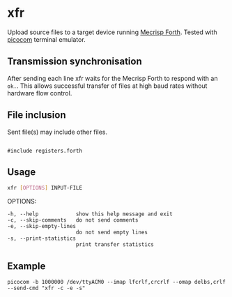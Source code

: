 xfr
===

Upload source files to a target device running [Mecrisp Forth](http://mecrisp.sourceforge.net/).
Tested with [picocom](https://github.com/npat-efault/picocom) terminal emulator.

Transmission synchronisation
----------------------------

After sending each line xfr waits for the Mecrisp Forth to respond with an
`ok.`. This allows successful transfer of files at high baud rates without
hardware flow control.

File inclusion
--------------

Sent file(s) may include other files.

<pre><code>
#include registers.forth
</code></pre>

Usage
-----

```sh
xfr [OPTIONS] INPUT-FILE
```

OPTIONS:

    -h, --help            show this help message and exit
    -c, --skip-comments   do not send comments
    -e, --skip-empty-lines
                          do not send empty lines
    -s, --print-statistics
                          print transfer statistics

Example
-------

```
picocom -b 1000000 /dev/ttyACM0 --imap lfcrlf,crcrlf --omap delbs,crlf --send-cmd "xfr -c -e -s"
```
